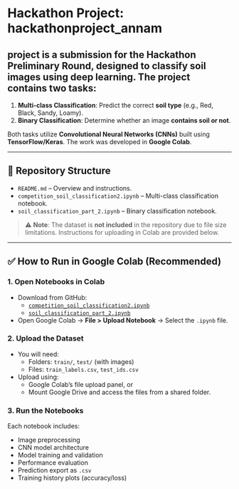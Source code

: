 # Hackathon Project: hackathonproject_annam

## project is a submission for the Hackathon Preliminary Round, designed to classify soil images using deep learning. The project contains two tasks:


1. **Multi-class Classification**: Predict the correct **soil type** (e.g., Red, Black, Sandy, Loamy).
2. **Binary Classification**: Determine whether an image **contains soil or not**.

Both tasks utilize **Convolutional Neural Networks (CNNs)** built using **TensorFlow/Keras**. The work was developed in **Google Colab**.

---

## 📁 Repository Structure

- `README.md` – Overview and instructions.
- `competition_soil_classification2.ipynb` – Multi-class classification notebook.
- `soil_classification_part_2.ipynb` – Binary classification notebook.
  
> ⚠️ **Note**: The dataset is **not included** in the repository due to file size limitations. Instructions for uploading in Colab are provided below.

---

## ✅ How to Run in Google Colab (Recommended)

### 1. Open Notebooks in Colab

- Download from GitHub:
  - [`competition_soil_classification2.ipynb`](https://github.com/Maheshkarthick-github/hackathonproject_annam/blob/main/competition_soil_classification2.ipynb)
  - [`soil_classification_part_2.ipynb`](https://github.com/Maheshkarthick-github/hackathonproject_annam/blob/main/soil_classification_part_2.ipynb)
- Open Google Colab → **File > Upload Notebook** → Select the `.ipynb` file.

### 2. Upload the Dataset

- You will need:
  - Folders: `train/`, `test/` (with images)
  - Files: `train_labels.csv`, `test_ids.csv`
- Upload using:
  - Google Colab’s file upload panel, or
  - Mount Google Drive and access the files from a shared folder.

### 3. Run the Notebooks

Each notebook includes:
- Image preprocessing
- CNN model architecture
- Model training and validation
- Performance evaluation
- Prediction export as `.csv`
- Training history plots (accuracy/loss)

